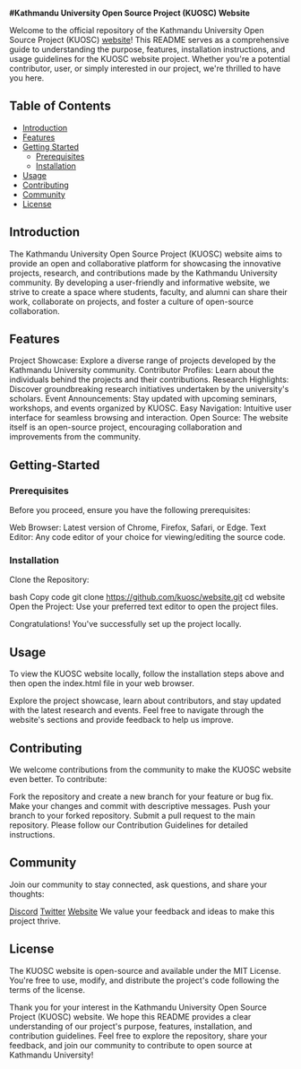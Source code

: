 **#Kathmandu University Open Source Project (KUOSC) Website**

Welcome to the official repository of the Kathmandu University Open Source Project (KUOSC) [website](https://www.kuosc.org.np/)! This README serves as a comprehensive guide to understanding the purpose, features, installation instructions, and usage guidelines for the KUOSC website project. Whether you're a potential contributor, user, or simply interested in our project, we're thrilled to have you here.

## Table of Contents
- [Introduction](#Introduction)
- [Features](#Features)
- [Getting Started](#Getting-Started)
    - [Prerequisites](Prerequisites)
    - [Installation](#Installationn)
- [Usage](#Usage)
- [Contributing](#Contributing)
- [Community](#Community)
- [License](#License)

## Introduction

The Kathmandu University Open Source Project (KUOSC) website aims to provide an open and collaborative platform for showcasing the innovative projects, research, and contributions made by the Kathmandu University community. By developing a user-friendly and informative website, we strive to create a space where students, faculty, and alumni can share their work, collaborate on projects, and foster a culture of open-source collaboration.

## Features
Project Showcase: Explore a diverse range of projects developed by the Kathmandu University community.
Contributor Profiles: Learn about the individuals behind the projects and their contributions.
Research Highlights: Discover groundbreaking research initiatives undertaken by the university's scholars.
Event Announcements: Stay updated with upcoming seminars, workshops, and events organized by KUOSC.
Easy Navigation: Intuitive user interface for seamless browsing and interaction.
Open Source: The website itself is an open-source project, encouraging collaboration and improvements from the community.

## Getting-Started
### Prerequisites
Before you proceed, ensure you have the following prerequisites:

Web Browser: Latest version of Chrome, Firefox, Safari, or Edge.
Text Editor: Any code editor of your choice for viewing/editing the source code.
### Installation
Clone the Repository:

bash
Copy code
git clone https://github.com/kuosc/website.git
cd website
Open the Project:
Use your preferred text editor to open the project files.

Congratulations! You've successfully set up the project locally.

## Usage
To view the KUOSC website locally, follow the installation steps above and then open the index.html file in your web browser.

Explore the project showcase, learn about contributors, and stay updated with the latest research and events. Feel free to navigate through the website's sections and provide feedback to help us improve.

## Contributing
We welcome contributions from the community to make the KUOSC website even better. To contribute:

Fork the repository and create a new branch for your feature or bug fix.
Make your changes and commit with descriptive messages.
Push your branch to your forked repository.
Submit a pull request to the main repository.
Please follow our Contribution Guidelines for detailed instructions.

## Community
Join our community to stay connected, ask questions, and share your thoughts:

[Discord](https://discord.gg/3tudZbMadu)
[Twitter](https://twitter.com/kucc1997)
[Website](https://www.kuosc.org.np/)
We value your feedback and ideas to make this project thrive.

## License
The KUOSC website is open-source and available under the MIT License. You're free to use, modify, and distribute the project's code following the terms of the license.

Thank you for your interest in the Kathmandu University Open Source Project (KUOSC) website. We hope this README provides a clear understanding of our project's purpose, features, installation, and contribution guidelines. Feel free to explore the repository, share your feedback, and join our community to contribute to open source at Kathmandu University!